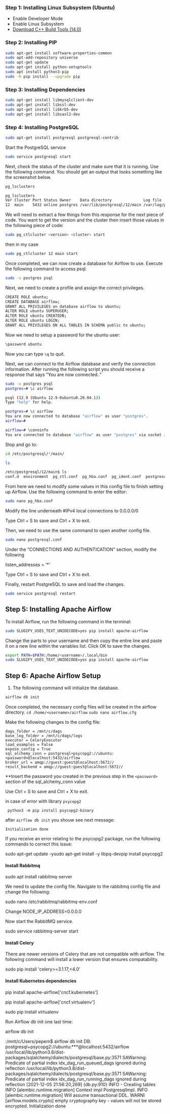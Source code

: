 ### Step 1: Installing Linux Subsystem (Ubuntu)
- Enable Developer Mode
- Enable Linux Subsystem
- [Download C++ Build Tools (14.0)](https://visualstudio.microsoft.com/visual-cpp-build-tools/)

### Step 2: Installing PIP
```bash
sudo apt-get install software-properties-common 
sudo apt-add-repository universe
sudo apt-get update
sudo apt-get install python-setuptools
sudo apt install python3-pip
sudo -H pip install --upgrade pip
```

### Step 3: Installing Dependencies


```bash
sudo apt-get install libmysqlclient-dev 
sudo apt-get install libssl-dev 
sudo apt-get install libkrb5-dev 
sudo apt-get install libsasl2-dev 
```

### Step 4: Installing PostgreSQL

```bash
sudo apt-get install postgresql postgresql-contrib
```
Start the PostgreSQL service
```bash
sudo service postgresql start
```

Next, check the status of the cluster and make sure that it is running. Use the following command. You should get an output that looks something like the screenshot below.
```bash
pg_lsclusters
```

```bash
pg_lsclusters
Ver Cluster Port Status Owner    Data directory              Log file
12  main    5432 online postgres /var/lib/postgresql/12/main /var/log/postgresql/postgresql-12-main.log
```

We will need to extract a few things from this response for the next piece of code. You want to get the version and the cluster then insert those values in the following piece of code:

```bash
sudo pg_ctlcluster <version> <cluster> start
```

then in my case

```bash
sudo pg_ctlcluster 12 main start
```

Once completed, we can now create a database for Airflow to use. Execute the following command to access psql.
```bash
sudo -u postgres psql
```

Next, we need to create a profile and assign the correct privileges.

```bash
CREATE ROLE ubuntu;
CREATE DATABASE airflow;
GRANT ALL PRIVILEGES on database airflow to ubuntu;
ALTER ROLE ubuntu SUPERUSER;
ALTER ROLE ubuntu CREATEDB; 
ALTER ROLE ubuntu LOGIN;
GRANT ALL PRIVILEGES ON ALL TABLES IN SCHEMA public to ubuntu;
```


Now we need to setup a password for the ubuntu user:

```bash
\password ubuntu
```

Now you can type `\q` to quit.

Next, we can connect to the Airflow database and verify the connection information. After running the following script you should receive a response that says “You are now connected..”
```bash
sudo -u postgres psql
postgres=# \c airflow
```

```bash
psql (12.9 (Ubuntu 12.9-0ubuntu0.20.04.1))
Type "help" for help.

postgres=# \c airflow
You are now connected to database "airflow" as user "postgres".
airflow=#
```

```bash
airflow=# \conninfo
You are connected to database "airflow" as user "postgres" via socket in "/var/run/postgresql" at port "5432".
```

Stop and go to:
```bash
cd /etc/postgresql/*/main/

ls
```

```bash
/etc/postgresql/12/main$ ls
conf.d  environment  pg_ctl.conf  pg_hba.conf  pg_ident.conf  postgresql.conf  start.conf
```

From here we need to modify some values in this config file to finish setting up Airflow. Use the following command to enter the editor:
```bash
sudo nano pg_hba.conf
```
Modify the line underneath #IPv4 local connections to 0.0.0.0/0


Type Ctrl + S to save and Ctrl + X to exit.

Then, we need to use the same command to open another config file.
```bash
sudo nano postgresql.conf
```
Under the “CONNECTIONS AND AUTHENTICATION” section, modify the following

listen_addresses = ‘*’ 


Type Ctrl + S to save and Ctrl + X to exit.

Finally, restart PostgreSQL to save and load the changes.
```bash
sudo service postgresql restart
```

## Step 5: Installing Apache Airflow

To install Airflow, run the following command in the terminal:
```bash
sudo SLUGIFY_USES_TEXT_UNIDECODE=yes pip install apache-airflow
```

Change the <username> parts to your username and then copy the entire line and paste it on a new line within the variables list. Click OK to save the changes.
```bash
export PATH=$PATH:/home/<username>/.local/bin
sudo SLUGIFY_USES_TEXT_UNIDECODE=yes pip install apache-airflow
```

## Step 6: Apache Airflow Setup

1. The following command will initialize the database.

```bash
airflow db init
```
Once completed, the necessary config files will be created in the airflow directory. 
`cd /home/<username>/airflow`
`sudo nano airflow.cfg`

Make the following changes to the config file:
```
dags_folder = /mnt/c/dags
base_log_folder = /mnt/c/dags/logs
executor = CeleryExecutor
load_examples = False
expose_config = True
sql_alchemy_conn = postgresql+psycopg2://ubuntu:<password>@localhost:5432/airflow
broker_url = amqp://guest:guest@localhost:5672//
result_backend = amqp://guest:guest@localhost:5672//
```
**Insert the password you created in the previous step in the `<password>` section of the sql_alchemy_conn value

Use Ctrl + S to save and Ctrl + X to exit.

in case of error with library `psycopg2`
```
 python3 -m pip install psycopg2-binary
```

after `airflow db init` you shouw see next message:

`Initialization done`


If you receive an error relating to the psycopg2 package, run the following commands to correct this issue:

sudo apt-get update -ysudo apt-get install -y libpq-devpip install psycopg2

#### Install Rabbitmq

sudo apt install rabbitmq-server

We need to update the config file. Navigate to the rabbitmq config file and change the following:

sudo nano /etc/rabbitmq/rabbitmq-env.conf

Change NODE_IP_ADDRESS=0.0.0.0

Now start the RabbitMQ service.

sudo service rabbitmq-server start

#### Install Celery

There are newer versions of Celery that are not compatible with airflow. The following command will install a lower version that ensures compatability.

sudo pip install 'celery>=3.1.17,<4.0'

#### Install Kubernetes dependencies

pip install apache-airflow['cncf.kubernetes']

pip install apache-airflow['cncf.virtualenv']

sudo pip install virtualenv

Run Airflow db init one last time:

airflow db init

:/mnt/c/Users/pepem$ airflow db init
DB: postgresql+psycopg2://ubuntu:***@localhost:5432/airflow
/usr/local/lib/python3.8/dist-packages/sqlalchemy/dialects/postgresql/base.py:3571 SAWarning: Predicate of partial index idx_dag_run_queued_dags ignored during reflection
/usr/local/lib/python3.8/dist-packages/sqlalchemy/dialects/postgresql/base.py:3571 SAWarning: Predicate of partial index idx_dag_run_running_dags ignored during reflection
[2021-12-05 21:56:20,269] {db.py:910} INFO - Creating tables
INFO  [alembic.runtime.migration] Context impl PostgresqlImpl.
INFO  [alembic.runtime.migration] Will assume transactional DDL.
WARNI [airflow.models.crypto] empty cryptography key - values will not be stored encrypted.
Initialization done